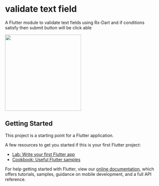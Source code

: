 # validate text field

A Flutter module to validate text fields using Rx-Dart  and if conditions satisfy then submit button will be click able

<img src = "https://github.com/samrat19/validation/blob/master/images/video.gif" width = 250>

## Getting Started

This project is a starting point for a Flutter application.

A few resources to get you started if this is your first Flutter project:

- [Lab: Write your first Flutter app](https://flutter.dev/docs/get-started/codelab)
- [Cookbook: Useful Flutter samples](https://flutter.dev/docs/cookbook)

For help getting started with Flutter, view our
[online documentation](https://flutter.dev/docs), which offers tutorials,
samples, guidance on mobile development, and a full API reference.
